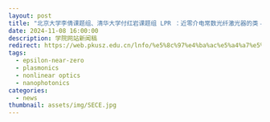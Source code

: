 ```yaml
---
layout: post
title: "北京大学李倩课题组、清华大学付红岩课题组 LPR ：近零介电常数光纤激光器的类﹣超导量子干涉仪行为"
date: 2024-11-08 16:00:00
description: 学院网站新闻稿
redirect: https://web.pkusz.edu.cn/lnfo/%e5%8c%97%e4%ba%ac%e5%a4%a7%e5%ad%a6%e6%9d%8e%e5%80%a9%e8%af%be%e9%a2%98%e7%bb%84%e3%80%81%e6%b8%85%e5%8d%8e%e5%a4%a7%e5%ad%a6%e4%bb%98%e7%ba%a2%e5%b2%a9%e8%af%be%e9%a2%98%e7%bb%84-lpr-%ef%bc%9a/
tags: 
  - epsilon-near-zero
  - plasmonics
  - nonlinear optics
  - nanophotonics
categories: 
  - news
thumbnail: assets/img/SECE.jpg
---
```


